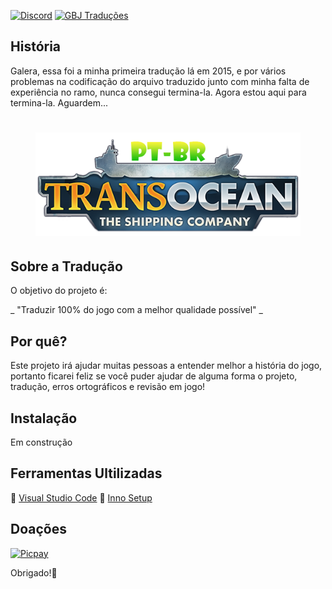 [![Discord](https://img.shields.io/discord/721047801957580821?color=blueviolet&label=Discord&style=for-the-badge)](https://discord.gg/HESMuU2)
[![GBJ Traduções](https://img.shields.io/badge/‹Traduções%20GBJ›-blue?style=for-the-badge&logo=Windows&logoColor=white)](https://github.com/JUNIORGBJ)

## História
Galera, essa foi a minha primeira tradução lá em 2015, e por vários problemas na codificação do arquivo traduzido junto com minha falta de experiência no ramo, nunca consegui termina-la. Agora estou aqui para termina-la. Aguardem...

<h1 align="center"><figure>
  <img src="TransOceanCover.png">
</figure></h1>


## Sobre a Tradução

O objetivo do projeto é:

_ "Traduzir 100% do jogo com a melhor qualidade possível" _

## Por quê?

Este projeto irá ajudar muitas pessoas a entender melhor a história do jogo, portanto ficarei feliz se você puder ajudar de alguma forma o projeto, tradução, erros ortográficos e revisão em jogo!

## Instalação
Em construção

## Ferramentas Ultilizadas

:link: [Visual Studio Code](https://code.visualstudio.com)
:link: [Inno Setup](https://jrsoftware.org/isinfo.php)

## Doações

[![Picpay](https://i.ibb.co/cYcsCnZ/hhhh.png)](https://picpay.me/gilsongbj)

Obrigado!:wave:
